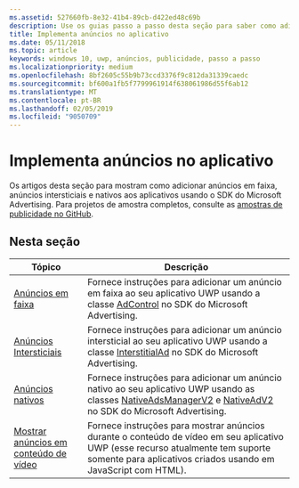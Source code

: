 ```yaml
---
ms.assetid: 527660fb-8e32-41b4-89cb-d422ed48c69b
description: Use os guias passo a passo desta seção para saber como adicionar anúncios em faixa, anúncios intersticiais e nativos usando o SDK do Microsoft Advertising.
title: Implementa anúncios no aplicativo
ms.date: 05/11/2018
ms.topic: article
keywords: windows 10, uwp, anúncios, publicidade, passo a passo
ms.localizationpriority: medium
ms.openlocfilehash: 8bf2605c55b9b73ccd3376f9c812da31339caedc
ms.sourcegitcommit: bf600a1fb5f7799961914f638061986d55f6ab12
ms.translationtype: MT
ms.contentlocale: pt-BR
ms.lasthandoff: 02/05/2019
ms.locfileid: "9050709"
---
```

# <a name="implement-ads-in-your-app"></a>Implementa anúncios no aplicativo

Os artigos desta seção para mostram como adicionar anúncios em faixa, anúncios intersticiais e nativos aos aplicativos usando o SDK do Microsoft Advertising. Para projetos de amostra completos, consulte as [amostras de publicidade no GitHub](https://aka.ms/githubads).

## <a name="in-this-section"></a>Nesta seção

|  Tópico    | Descrição |               
|----------|-------|
| [Anúncios em faixa](banner-ads.md)     | Fornece instruções para adicionar um anúncio em faixa ao seu aplicativo UWP usando a classe [AdControl](https://docs.microsoft.com/uwp/api/microsoft.advertising.winrt.ui.adcontrol) no SDK do Microsoft Advertising.        |
| [Anúncios Intersticiais](interstitial-ads.md)    | Fornece instruções para adicionar um anúncio intersticial ao seu aplicativo UWP usando a classe [InterstitialAd](https://docs.microsoft.com/uwp/api/microsoft.advertising.winrt.ui.interstitialad) no SDK do Microsoft Advertising.       |
| [Anúncios nativos](native-ads.md)       | Fornece instruções para adicionar um anúncio nativo ao seu aplicativo UWP usando as classes [NativeAdsManagerV2](https://docs.microsoft.com/uwp/api/microsoft.advertising.winrt.ui.nativeadsmanagerv2) e [NativeAdV2](https://docs.microsoft.com/uwp/api/microsoft.advertising.winrt.ui.nativeadv2) no SDK do Microsoft Advertising.  |
| [Mostrar anúncios em conteúdo de vídeo](add-advertisements-to-video-content.md)     |  Fornece instruções para mostrar anúncios durante o conteúdo de vídeo em seu aplicativo UWP (esse recurso atualmente tem suporte somente para aplicativos criados usando em JavaScript com HTML). |



 

 

